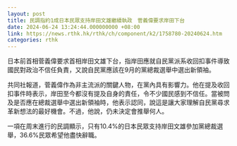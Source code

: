 ```yaml
---
layout: post
title: 民調指約1成日本民眾支持岸田文雄繼續執政　菅義偉要求岸田下台
date: 2024-06-24 13:24:44.000000000 +08:00
link: https://news.rthk.hk/rthk/ch/component/k2/1758780-20240624.htm
categories: rthk
---
```


日本前首相菅義偉要求首相岸田文雄下台，指岸田應就自民黨派系收回扣事件導致國民對政治不信任負責，又說自民黨應該在9月的黨總裁選舉中選出新領袖。

共同社報道，菅義偉作為非主流派的關鍵人物，在黨內具有影響力。他在提及收回扣事件時表示，岸田至今都沒有提及自身的責任，令不少國民感到不信任。當被問及是否應在總裁選舉中選出新領袖時，他表示認同，說這是讓大家理解自民黨尋求革新想法的最好機會。不過，他說，仍未決定會推舉何人。

一項在周末進行的民調顯示，只有10.4%的日本民眾支持岸田文雄參加黨總裁選舉，36.6%民眾希望他盡快辭職。
